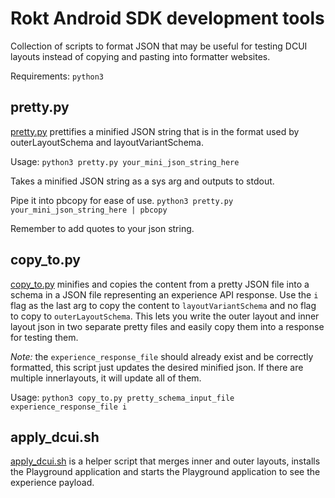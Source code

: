 # Rokt Android SDK development tools

Collection of scripts to format JSON that may be useful for testing DCUI layouts instead of copying and pasting into formatter websites.

Requirements: `python3`

## pretty.py

[pretty.py](pretty.py) prettifies a minified JSON string that is in the format used by outerLayoutSchema and layoutVariantSchema.

Usage: `python3 pretty.py your_mini_json_string_here`

Takes a minified JSON string as a sys arg and outputs to stdout.

Pipe it into pbcopy for ease of use. `python3 pretty.py your_mini_json_string_here | pbcopy`

Remember to add quotes to your json string.

## copy_to.py

[copy_to.py](copy_to.py) minifies and copies the content from a pretty JSON file into a schema in a JSON file representing an experience API response. Use the `i` flag as the last arg to copy the content to `layoutVariantSchema` and no flag to copy to `outerLayoutSchema`. This lets you write the outer layout and inner layout json in two separate pretty files and easily copy them into a response for testing them.

_Note:_ the `experience_response_file` should already exist and be correctly formatted, this script just updates the desired minified json. If there are multiple innerlayouts, it will update all of them.

Usage: `python3 copy_to.py pretty_schema_input_file experience_response_file i`

## apply_dcui.sh

[apply_dcui.sh](apply_dcui.sh) is a helper script that merges inner and outer layouts, installs the Playground application and starts the Playground application to see the experience payload.
